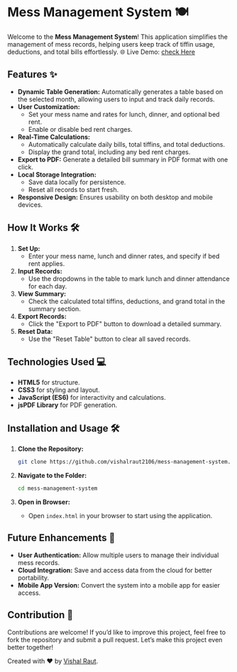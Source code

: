 # Mess Management System 🍽️

Welcome to the **Mess Management System**! This application simplifies the management of mess records, helping users keep track of tiffin usage, deductions, and total bills effortlessly.
🌐 Live Demo: [check Here](https://vishalraut2106.github.io/Monthlymess/)

## Features ✨

- **Dynamic Table Generation:** Automatically generates a table based on the selected month, allowing users to input and track daily records.
- **User Customization:**
  - Set your mess name and rates for lunch, dinner, and optional bed rent.
  - Enable or disable bed rent charges.
- **Real-Time Calculations:**
  - Automatically calculate daily bills, total tiffins, and total deductions.
  - Display the grand total, including any bed rent charges.
- **Export to PDF:** Generate a detailed bill summary in PDF format with one click.
- **Local Storage Integration:**
  - Save data locally for persistence.
  - Reset all records to start fresh.
- **Responsive Design:** Ensures usability on both desktop and mobile devices.

## How It Works 🛠️

1. **Set Up:**
   - Enter your mess name, lunch and dinner rates, and specify if bed rent applies.
2. **Input Records:**
   - Use the dropdowns in the table to mark lunch and dinner attendance for each day.
3. **View Summary:**
   - Check the calculated total tiffins, deductions, and grand total in the summary section.
4. **Export Records:**
   - Click the "Export to PDF" button to download a detailed summary.
5. **Reset Data:**
   - Use the "Reset Table" button to clear all saved records.




## Technologies Used 💻

- **HTML5** for structure.
- **CSS3** for styling and layout.
- **JavaScript (ES6)** for interactivity and calculations.
- **jsPDF Library** for PDF generation.

## Installation and Usage 🛠️

1. **Clone the Repository:**

   ```bash
   git clone https://github.com/vishalraut2106/mess-management-system.git
   ```

2. **Navigate to the Folder:**

   ```bash
   cd mess-management-system
   ```

3. **Open in Browser:**

   - Open `index.html` in your browser to start using the application.

## Future Enhancements 🚀

- **User Authentication:** Allow multiple users to manage their individual mess records.
- **Cloud Integration:** Save and access data from the cloud for better portability.
- **Mobile App Version:** Convert the system into a mobile app for easier access.

## Contribution 🤝

Contributions are welcome! If you’d like to improve this project, feel free to fork the repository and submit a pull request. Let’s make this project even better together!


Created with ❤️ by [Vishal Raut](https://github.com/vishalraut2106).

